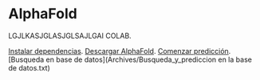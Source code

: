# AlphaFold
LGJLKASJGLASJGLSAJLGAI COLAB.

[Instalar dependencias](Archives/Descarga_de_dependencias.txt).
[Descargar AlphaFold](Archives/Descargar_de_AlphaFold.txt).
[Comenzar predicción](Archives/Hacer_prediccion.txt).
[Busqueda en base de datos](Archives/Busqueda_y_prediccion en la base de datos.txt)
